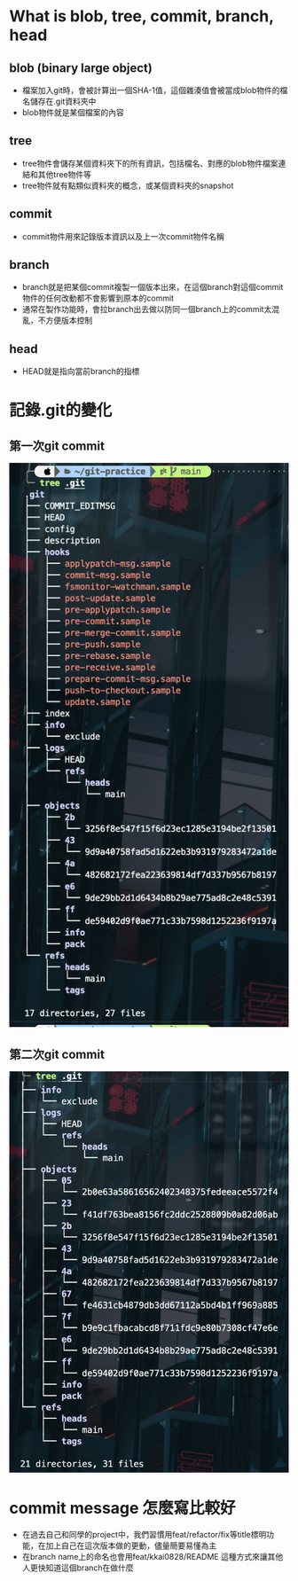 # What is blob, tree, commit, branch, head 
## blob (binary large object) 
* 檔案加入git時，會被計算出一個SHA-1值，這個雜湊值會被當成blob物件的檔名儲存在.git資料夾中
* blob物件就是某個檔案的內容

## tree
* tree物件會儲存某個資料夾下的所有資訊，包括檔名、對應的blob物件檔案連結和其他tree物件等
* tree物件就有點類似資料夾的概念，或某個資料夾的snapshot

## commit
* commit物件用來記錄版本資訊以及上一次commit物件名稱

## branch
* branch就是把某個commit複製一個版本出來，在這個branch對這個commit物件的任何改動都不會影響到原本的commit
* 通常在製作功能時，會拉branch出去做以防同一個branch上的commit太混亂，不方便版本控制

## head
* HEAD就是指向當前branch的指標


# 記錄.git的變化
## 第一次git commit
![first commit](./assets/first.png)
## 第二次git commit
![second commit](./assets/second.png)

# commit message 怎麼寫比較好
* 在過去自己和同學的project中，我們習慣用feat/refactor/fix等title標明功能，在加上自己在這次版本做的更動，儘量簡要易懂為主
* 在branch name上的命名也會用feat/kkai0828/README 這種方式來讓其他人更快知道這個branch在做什麼
